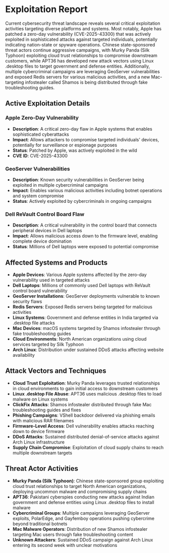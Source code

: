 # Exploitation Report

Current cybersecurity threat landscape reveals several critical exploitation activities targeting diverse platforms and systems. Most notably, Apple has patched a zero-day vulnerability (CVE-2025-43300) that was actively exploited in sophisticated attacks against targeted individuals, potentially indicating nation-state or spyware operations. Chinese state-sponsored threat actors continue aggressive campaigns, with Murky Panda (Silk Typhoon) exploiting cloud trust relationships to compromise downstream customers, while APT36 has developed new attack vectors using Linux .desktop files to target government and defense entities. Additionally, multiple cybercriminal campaigns are leveraging GeoServer vulnerabilities and exposed Redis servers for various malicious activities, and a new Mac-targeting infostealer called Shamos is being distributed through fake troubleshooting guides.

## Active Exploitation Details

### Apple Zero-Day Vulnerability
- **Description**: A critical zero-day flaw in Apple systems that enables sophisticated cyberattacks
- **Impact**: Allows attackers to compromise targeted individuals' devices, potentially for surveillance or espionage purposes
- **Status**: Patched by Apple, was actively exploited in the wild
- **CVE ID**: CVE-2025-43300

### GeoServer Vulnerabilities
- **Description**: Known security vulnerabilities in GeoServer being exploited in multiple cybercriminal campaigns
- **Impact**: Enables various malicious activities including botnet operations and system compromise
- **Status**: Actively exploited by cybercriminals in ongoing campaigns

### Dell ReVault Control Board Flaw
- **Description**: A critical vulnerability in the control board that connects peripheral devices in Dell laptops
- **Impact**: Allows malicious access down to the firmware level, enabling complete device domination
- **Status**: Millions of Dell laptops were exposed to potential compromise

## Affected Systems and Products

- **Apple Devices**: Various Apple systems affected by the zero-day vulnerability used in targeted attacks
- **Dell Laptops**: Millions of commonly used Dell laptops with ReVault control board vulnerability
- **GeoServer Installations**: GeoServer deployments vulnerable to known security flaws
- **Redis Servers**: Exposed Redis servers being targeted for malicious activities
- **Linux Systems**: Government and defense entities in India targeted via .desktop file attacks
- **Mac Devices**: macOS systems targeted by Shamos infostealer through fake troubleshooting guides
- **Cloud Environments**: North American organizations using cloud services targeted by Silk Typhoon
- **Arch Linux**: Distribution under sustained DDoS attacks affecting website availability

## Attack Vectors and Techniques

- **Cloud Trust Exploitation**: Murky Panda leverages trusted relationships in cloud environments to gain initial access to downstream customers
- **Linux .desktop File Abuse**: APT36 uses malicious .desktop files to load malware on Linux systems
- **ClickFix Attacks**: Shamos infostealer distributed through fake Mac troubleshooting guides and fixes
- **Phishing Campaigns**: VShell backdoor delivered via phishing emails with malicious RAR filenames
- **Firmware-Level Access**: Dell vulnerability enables attacks reaching down to device firmware
- **DDoS Attacks**: Sustained distributed denial-of-service attacks against Arch Linux infrastructure
- **Supply Chain Compromise**: Exploitation of cloud supply chains to reach multiple downstream targets

## Threat Actor Activities

- **Murky Panda (Silk Typhoon)**: Chinese state-sponsored group exploiting cloud trust relationships to target North American organizations, deploying uncommon malware and compromising supply chains
- **APT36**: Pakistani cyberspies conducting new attacks against Indian government and defense entities using Linux .desktop files to install malware
- **Cybercriminal Groups**: Multiple campaigns leveraging GeoServer exploits, PolarEdge, and Gayfemboy operations pushing cybercrime beyond traditional botnets
- **Mac Malware Operators**: Distribution of new Shamos infostealer targeting Mac users through fake troubleshooting content
- **Unknown Attackers**: Sustained DDoS campaign against Arch Linux entering its second week with unclear motivations